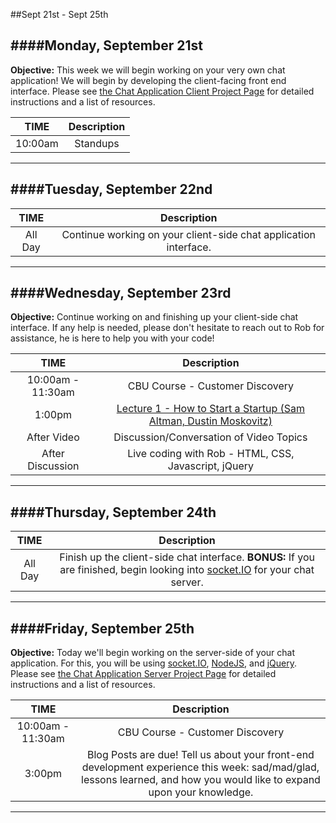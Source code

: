 ##Sept 21st - Sept 25th

####Monday, September 21st
---
**Objective:** This week we will begin working on your very own chat application!  We will begin by developing the client-facing front end interface.  Please see [the Chat Application Client Project Page](../../Projects/3-Chat/1-client.md) for detailed instructions and a list of resources.

|TIME| Description|
|:---:|:---:|
|10:00am|Standups|
---

####Tuesday, September 22nd
---
|TIME| Description|
|:---:|:---:|
|All Day|Continue working on your client-side chat application interface.|
---

####Wednesday, September 23rd
---
**Objective:** Continue working on and finishing up your client-side chat interface.  If any help is needed, please don't hesitate to reach out to Rob for assistance, he is here to help you with your code!

|TIME| Description|
|:---:|:---:|
|10:00am - 11:30am|CBU Course - Customer Discovery|
|1:00pm|[Lecture 1 - How to Start a Startup (Sam Altman, Dustin Moskovitz)](https://www.youtube.com/watch?v=CBYhVcO4WgI)|
|After Video|Discussion/Conversation of Video Topics|
|After Discussion|Live coding with Rob - HTML, CSS, Javascript, jQuery|
---

####Thursday, September 24th
---
|TIME| Description|
|:---:|:---:|
|All Day|Finish up the client-side chat interface.  **BONUS:** If you are finished, begin looking into [socket.IO](http://socket.io/) for your chat server.|
---

####Friday, September 25th
---
**Objective:** Today we'll begin working on the server-side of your chat application.  For this, you will be using [socket.IO](http://socket.io/), [NodeJS](https://nodejs.org/), and [jQuery](https://jquery.com/).  Please see [the Chat Application Server Project Page](../../Projects/3-Chat/2-server.md) for detailed instructions and a list of resources.

|TIME| Description|
|:---:|:---:|
|10:00am - 11:30am|CBU Course - Customer Discovery|
|3:00pm|Blog Posts are due!  Tell us about your front-end development experience this week: sad/mad/glad, lessons learned, and how you would like to expand upon your knowledge.|
---

